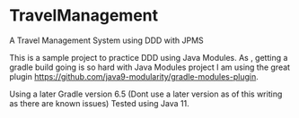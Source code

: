 # TravelManagement
A Travel Management System using DDD with JPMS

This is a sample project to practice DDD using Java Modules.
As , getting a gradle build going is so hard with Java Modules project I am using the great plugin https://github.com/java9-modularity/gradle-modules-plugin.

Using a later Gradle version 6.5 (Dont use a later version as of this writing as there are known issues)
Tested using Java 11.
